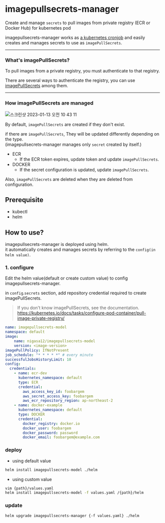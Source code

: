 # imagepullsecrets-manager
Create and manage `secrets` to pull images from private registry (ECR or Docker Hub) for kubernetes pod

imagepullsecrets-manager works as [a kubernetes cronjob](https://kubernetes.io/docs/concepts/workloads/controllers/cron-jobs/) and easily creates and manages secrets to use as `imagePullSecrets`.

---

### What's imagePullSecrets?
To pull images from a private registry, you must authenticate to that registry.

There are several ways to authenticate the registry, you can use [imagePullSecrets](https://kubernetes.io/docs/tasks/configure-pod-container/pull-image-private-registry/#registry-secret-existing-credentials) among them.

---

### How imagePullSecrets are managed
![스크린샷 2023-01-13 오전 10 43 11](https://user-images.githubusercontent.com/19552819/212217761-0f9d8ff3-300d-4621-9902-2e22928edf0c.png)

By default, `imagePullSecrets` are created if they don't exist.

if there are `imagePullSecrets`, They will be updated differently depending on the type.<br>
(imagepullsecrets-manager manages only `secret` created by itself.)
- ECR
  - If the ECR token expires, update token and update `imagePullSecrets`.
- DOCKER
  - If the secret configuration is updated, update `imagePullSecrets`.

Also, `imagePullSecrets` are deleted when they are deleted from configuration.

## Prerequisite
- kubectl
- helm

## How to use?
imagepullsecrets-manager is deployed using helm.<br>
it automatically creates and manages secrets by referring to the `config(in helm value)`.

### 1. configure

Edit the helm value(default or create custom value) to config imagepullsecrets-manager.

in `config`.`secrets` section, add repository credential required to create imagePullSecrets.

> If you don't know imagePullSecrets, see the documentation.<br>
> https://kubernetes.io/docs/tasks/configure-pod-container/pull-image-private-registry/

```yaml
name: imagepullsecrets-model
namespace: default
image:
    name: nigasa12/imagepullsecrets-model
    version: <image-version>
imagePullPolicy: IfNotPresent
job_schedule: "* * * * *" # every minute
successfulJobsHistoryLimit: 10
config:
  credentials:
    - name: ecr-dev
      kubernetes_namespace: default
      type: ECR
      credential:
        aws_access_key_id: foobargem
        aws_secret_access_key: foobargem
        aws_ecr_repository_region: ap-northeast-2
    - name: docker-example
      kubernetes_namespace: default
      type: DOCKER
      credential:
        docker_registry: docker.io
        docker_user: foobargem
        docker_password: password
        docker_email: foobargem@example.com

```

### deploy

- using default value
```bash
helm install imagepullsecrets-model ./helm
```
- using custom value
```bash
vim {path}/values.yaml
helm install imagepullsecrets-model -f values.yaml /{path}/helm
```

### update

```
helm upgrade imagepullsecrets-manager {-f values.yaml} ./helm
```
